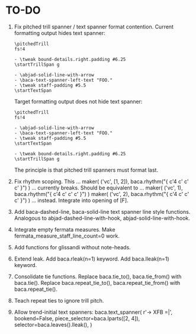 TO-DO
=====

1.  Fix pitched trill spanner / text spanner format contention.
    Current formatting output hides text spanner:

        \pitchedTrill
        fs!4

        - \tweak bound-details.right.padding #6.25
        \startTrillSpan g

        - \abjad-solid-line-with-arrow
        - \baca-text-spanner-left-text "FOO."
        - \tweak staff-padding #5.5
        \startTextSpan

    Target formatting output does not hide text spanner:

        \pitchedTrill
        fs!4

        - \abjad-solid-line-with-arrow
        - \baca-text-spanner-left-text "FOO."
        - \tweak staff-padding #5.5
        \startTextSpan

        - \tweak bound-details.right.padding #6.25
        \startTrillSpan g

    The principle is that pitched trill spanners must format last.

2.  Fix rhythm scoping.
    This ...
        maker(
            ('vc', [1, 2]),
            baca.rhythm("{ c'4 c' c' c' }")
            )
    ... currently breaks.
    Should be equivalent to ...
        maker(
            ('vc', 1),
            baca.rhythm("{ c'4 c' c' c' }")
            )
        maker(
            ('vc', 2),
            baca.rhythm("{ c'4 c' c' c' }")
            )
    ... instead.
    Integrate into opening of [F].

3.  Add baca-dashed-line, baca-solid-line text spanner line style functions.
    Analogous to abjad-dashed-line-with-hook, abjad-solid-line-with-hook.

4.  Integrate empty fermata measures.
    Make fermata_measure_staff_line_count=0 work.

5.  Add functions for glissandi without note-heads.

6.  Extend leak.
    Add baca.rleak(n=1) keyword.
    Add baca.lleak(n=1) keyword.

7.  Consolidate tie functions.
    Replace baca.tie_to(), baca.tie_from() with baca.tie().
    Replace baca.repeat_tie_to(), baca.repeat_tie_from() with baca.repeat_tie().

8.  Teach repeat ties to ignore trill pitch.

9.  Allow trend-initial text spanners:
        baca.text_spanner(
            r'-> XFB =|',
            bookend=False,
            piece_selector=baca.lparts([2, 4]),
            selector=baca.leaves().lleak(),
            )
